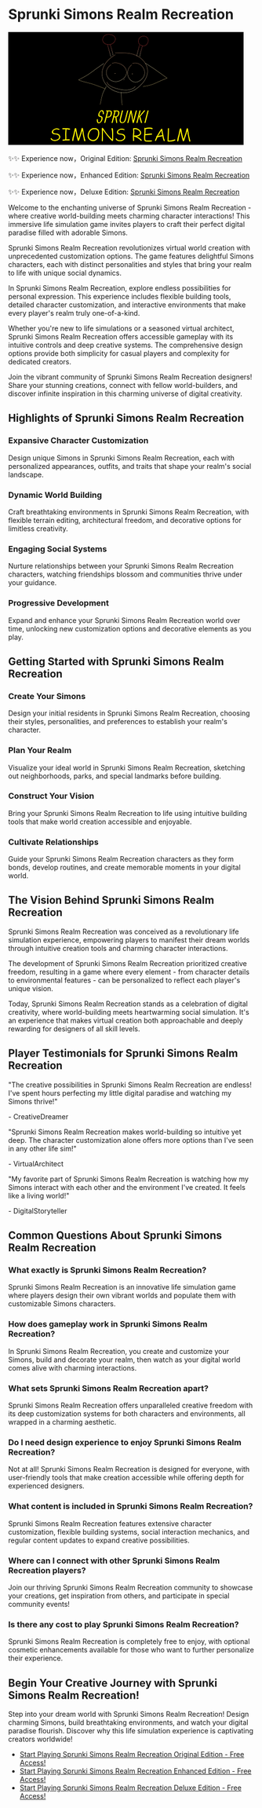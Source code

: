 # Sprunki Simons Realm Recreation

![Sprunki Simons Realm Recreation](https://raw.githubusercontent.com/sprunkiscrunkly/sprunki-simons-realm-recreation/refs/heads/main/sprunki-simons-realm-recreation.png "Sprunki Simons Realm Recreation")

✨✨ Experience now，Original Edition: [Sprunki Simons Realm Recreation](https://sprunksters.com/sprunki-simons-realm-recreation/ "Sprunki Simons Realm Recreation")

✨✨ Experience now，Enhanced Edition: [Sprunki Simons Realm Recreation](https://sprunkiscrunkly.com/sprunki-simons-realm-recreation/ "Sprunki Simons Realm Recreation")

✨✨ Experience now，Deluxe Edition: [Sprunki Simons Realm Recreation](https://sprunkipyramixed.com/sprunki-simons-realm-recreation/ "Sprunki Simons Realm Recreation")

Welcome to the enchanting universe of Sprunki Simons Realm Recreation - where creative world-building meets charming character interactions! This immersive life simulation game invites players to craft their perfect digital paradise filled with adorable Simons.

Sprunki Simons Realm Recreation revolutionizes virtual world creation with unprecedented customization options. The game features delightful Simons characters, each with distinct personalities and styles that bring your realm to life with unique social dynamics.

In Sprunki Simons Realm Recreation, explore endless possibilities for personal expression. This experience includes flexible building tools, detailed character customization, and interactive environments that make every player's realm truly one-of-a-kind.

Whether you're new to life simulations or a seasoned virtual architect, Sprunki Simons Realm Recreation offers accessible gameplay with its intuitive controls and deep creative systems. The comprehensive design options provide both simplicity for casual players and complexity for dedicated creators.

Join the vibrant community of Sprunki Simons Realm Recreation designers! Share your stunning creations, connect with fellow world-builders, and discover infinite inspiration in this charming universe of digital creativity.

## Highlights of Sprunki Simons Realm Recreation

### Expansive Character Customization

Design unique Simons in Sprunki Simons Realm Recreation, each with personalized appearances, outfits, and traits that shape your realm's social landscape.

### Dynamic World Building

Craft breathtaking environments in Sprunki Simons Realm Recreation, with flexible terrain editing, architectural freedom, and decorative options for limitless creativity.

### Engaging Social Systems

Nurture relationships between your Sprunki Simons Realm Recreation characters, watching friendships blossom and communities thrive under your guidance.

### Progressive Development

Expand and enhance your Sprunki Simons Realm Recreation world over time, unlocking new customization options and decorative elements as you play.

## Getting Started with Sprunki Simons Realm Recreation

### Create Your Simons

Design your initial residents in Sprunki Simons Realm Recreation, choosing their styles, personalities, and preferences to establish your realm's character.

### Plan Your Realm

Visualize your ideal world in Sprunki Simons Realm Recreation, sketching out neighborhoods, parks, and special landmarks before building.

### Construct Your Vision

Bring your Sprunki Simons Realm Recreation to life using intuitive building tools that make world creation accessible and enjoyable.

### Cultivate Relationships

Guide your Sprunki Simons Realm Recreation characters as they form bonds, develop routines, and create memorable moments in your digital world.

## The Vision Behind Sprunki Simons Realm Recreation

Sprunki Simons Realm Recreation was conceived as a revolutionary life simulation experience, empowering players to manifest their dream worlds through intuitive creation tools and charming character interactions.

The development of Sprunki Simons Realm Recreation prioritized creative freedom, resulting in a game where every element - from character details to environmental features - can be personalized to reflect each player's unique vision.

Today, Sprunki Simons Realm Recreation stands as a celebration of digital creativity, where world-building meets heartwarming social simulation. It's an experience that makes virtual creation both approachable and deeply rewarding for designers of all skill levels.

## Player Testimonials for Sprunki Simons Realm Recreation

"The creative possibilities in Sprunki Simons Realm Recreation are endless! I've spent hours perfecting my little digital paradise and watching my Simons thrive!"

\- CreativeDreamer

"Sprunki Simons Realm Recreation makes world-building so intuitive yet deep. The character customization alone offers more options than I've seen in any other life sim!"

\- VirtualArchitect

"My favorite part of Sprunki Simons Realm Recreation is watching how my Simons interact with each other and the environment I've created. It feels like a living world!"

\- DigitalStoryteller

## Common Questions About Sprunki Simons Realm Recreation

### What exactly is Sprunki Simons Realm Recreation?

Sprunki Simons Realm Recreation is an innovative life simulation game where players design their own vibrant worlds and populate them with customizable Simons characters.

### How does gameplay work in Sprunki Simons Realm Recreation?

In Sprunki Simons Realm Recreation, you create and customize your Simons, build and decorate your realm, then watch as your digital world comes alive with charming interactions.

### What sets Sprunki Simons Realm Recreation apart?

Sprunki Simons Realm Recreation offers unparalleled creative freedom with its deep customization systems for both characters and environments, all wrapped in a charming aesthetic.

### Do I need design experience to enjoy Sprunki Simons Realm Recreation?

Not at all! Sprunki Simons Realm Recreation is designed for everyone, with user-friendly tools that make creation accessible while offering depth for experienced designers.

### What content is included in Sprunki Simons Realm Recreation?

Sprunki Simons Realm Recreation features extensive character customization, flexible building systems, social interaction mechanics, and regular content updates to expand creative possibilities.

### Where can I connect with other Sprunki Simons Realm Recreation players?

Join our thriving Sprunki Simons Realm Recreation community to showcase your creations, get inspiration from others, and participate in special community events!

### Is there any cost to play Sprunki Simons Realm Recreation?

Sprunki Simons Realm Recreation is completely free to enjoy, with optional cosmetic enhancements available for those who want to further personalize their experience.

## Begin Your Creative Journey with Sprunki Simons Realm Recreation!

Step into your dream world with Sprunki Simons Realm Recreation! Design charming Simons, build breathtaking environments, and watch your digital paradise flourish. Discover why this life simulation experience is captivating creators worldwide!

- [Start Playing Sprunki Simons Realm Recreation Original Edition - Free Access!](https://sprunksters.com/sprunki-simons-realm-recreation/)
- [Start Playing Sprunki Simons Realm Recreation Enhanced Edition - Free Access!](https://sprunkiscrunkly.com/sprunki-simons-realm-recreation/)
- [Start Playing Sprunki Simons Realm Recreation Deluxe Edition - Free Access!](https://sprunkipyramixed.com/sprunki-simons-realm-recreation/)
